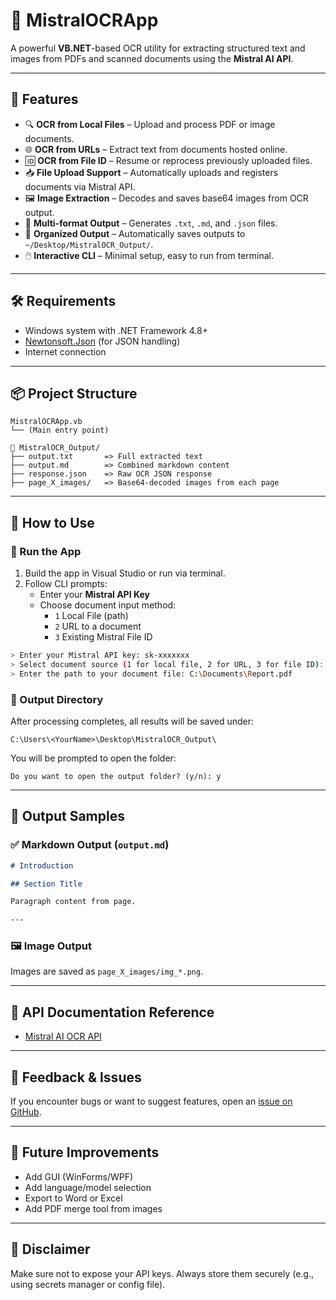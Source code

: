 # 📄 MistralOCRApp

A powerful **VB.NET**-based OCR utility for extracting structured text and images from PDFs and scanned documents using the **Mistral AI API**.

---

## 🚀 Features

- 🔍 **OCR from Local Files** – Upload and process PDF or image documents.
- 🌐 **OCR from URLs** – Extract text from documents hosted online.
- 🆔 **OCR from File ID** – Resume or reprocess previously uploaded files.
- 📥 **File Upload Support** – Automatically uploads and registers documents via Mistral API.
- 🖼️ **Image Extraction** – Decodes and saves base64 images from OCR output.
- 🧾 **Multi-format Output** – Generates `.txt`, `.md`, and `.json` files.
- 📁 **Organized Output** – Automatically saves outputs to `~/Desktop/MistralOCR_Output/`.
- 🖱️ **Interactive CLI** – Minimal setup, easy to run from terminal.

---

## 🛠 Requirements

- Windows system with .NET Framework 4.8+
- [Newtonsoft.Json](https://www.nuget.org/packages/Newtonsoft.Json) (for JSON handling)
- Internet connection

---

## 📦 Project Structure

```
MistralOCRApp.vb
└── (Main entry point)

📁 MistralOCR_Output/
├── output.txt       => Full extracted text
├── output.md        => Combined markdown content
├── response.json    => Raw OCR JSON response
├── page_X_images/   => Base64-decoded images from each page
```

---

## 🔧 How to Use

### 🏁 Run the App

1. Build the app in Visual Studio or run via terminal.
2. Follow CLI prompts:
   - Enter your **Mistral API Key**
   - Choose document input method:
     - `1` Local File (path)
     - `2` URL to a document
     - `3` Existing Mistral File ID

```bash
> Enter your Mistral API key: sk-xxxxxxx
> Select document source (1 for local file, 2 for URL, 3 for file ID): 1
> Enter the path to your document file: C:\Documents\Report.pdf
```

### 📂 Output Directory

After processing completes, all results will be saved under:
```
C:\Users\<YourName>\Desktop\MistralOCR_Output\
```

You will be prompted to open the folder:
```
Do you want to open the output folder? (y/n): y
```

---

## 📜 Output Samples

### ✅ Markdown Output (`output.md`)
```md
# Introduction

## Section Title

Paragraph content from page.

---
```

### 🖼️ Image Output
Images are saved as `page_X_images/img_*.png`.

---

## 🧠 API Documentation Reference

- [Mistral AI OCR API](https://docs.mistral.ai/capabilities/document/)

---

## 💬 Feedback & Issues

If you encounter bugs or want to suggest features, open an [issue on GitHub](https://github.com/catozan/MistralOCRApp).

---

## 📌 Future Improvements
- Add GUI (WinForms/WPF)
- Add language/model selection
- Export to Word or Excel
- Add PDF merge tool from images

---

## 🔐 Disclaimer
Make sure not to expose your API keys. Always store them securely (e.g., using secrets manager or config file).

